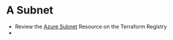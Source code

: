 # A Subnet 

- Review the [Azure Subnet](https://registry.terraform.io/providers/hashicorp/azurerm/latest/docs/resources/subnet) Resource on the Terraform Registry
- 
